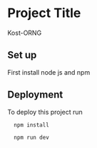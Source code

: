 # Project Title

Kost-ORNG

## Set up
First install node js and npm

## Deployment

To deploy this project run

```bash
  npm install
```

```bash
  npm run dev
```


